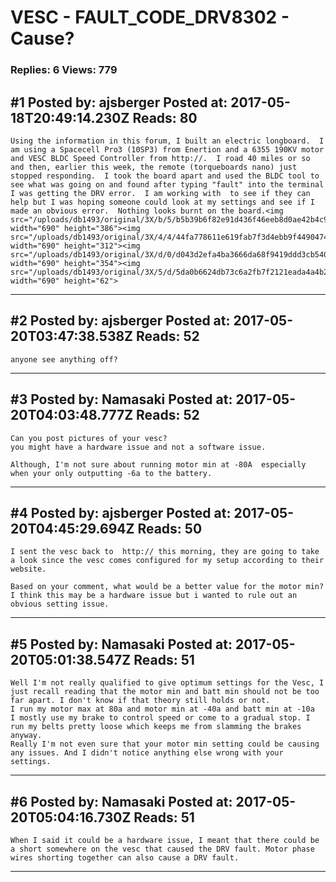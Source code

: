 # VESC - FAULT_CODE_DRV8302 - Cause?

### Replies: 6 Views: 779

## \#1 Posted by: ajsberger Posted at: 2017-05-18T20:49:14.230Z Reads: 80

```
Using the information in this forum, I built an electric longboard.  I am using a Spacecell Pro3 (10SP3) from Enertion and a 6355 190KV motor and VESC BLDC Speed Controller from http://.  I road 40 miles or so and then, earlier this week, the remote (torqueboards nano) just stopped responding.  I took the board apart and used the BLDC tool to see what was going on and found after typing "fault" into the terminal I was getting the DRV error.  I am working with  to see if they can help but I was hoping someone could look at my settings and see if I made an obvious error.  Nothing looks burnt on the board.<img src="/uploads/db1493/original/3X/b/5/b5b39b6f82e91d436f46eeb8d0ae42b4c9a2cf7c.jpg" width="690" height="386"><img src="/uploads/db1493/original/3X/4/4/44fa778611e619fab7f3d4ebb9f4490474583e85.jpg" width="690" height="312"><img src="/uploads/db1493/original/3X/d/0/d043d2efa4ba3666da68f9419ddd3cb540225c65.jpg" width="690" height="354"><img src="/uploads/db1493/original/3X/5/d/5da0b6624db73c6a2fb7f2121eada4a4b2f87be7.jpg" width="690" height="62">
```

---
## \#2 Posted by: ajsberger Posted at: 2017-05-20T03:47:38.538Z Reads: 52

```
anyone see anything off?
```

---
## \#3 Posted by: Namasaki Posted at: 2017-05-20T04:03:48.777Z Reads: 52

```
Can you post pictures of your vesc?
you might have a hardware issue and not a software issue.

Although, I'm not sure about running motor min at -80A  especially when your only outputting -6a to the battery.
```

---
## \#4 Posted by: ajsberger Posted at: 2017-05-20T04:45:29.694Z Reads: 50

```
I sent the vesc back to  http:// this morning, they are going to take a look since the vesc comes configured for my setup according to their website.  

Based on your comment, what would be a better value for the motor min?  I think this may be a hardware issue but i wanted to rule out an obvious setting issue.
```

---
## \#5 Posted by: Namasaki Posted at: 2017-05-20T05:01:38.547Z Reads: 51

```
Well I'm not really qualified to give optimum settings for the Vesc, I just recall reading that the motor min and batt min should not be too far apart. I don't know if that theory still holds or not.
I run my motor max at 80a and motor min at -40a and batt min at -10a
I mostly use my brake to control speed or come to a gradual stop. I run my belts pretty loose which keeps me from slamming the brakes anyway.
Really I'm not even sure that your motor min setting could be causing any issues. And I didn't notice anything else wrong with your settings.
```

---
## \#6 Posted by: Namasaki Posted at: 2017-05-20T05:04:16.730Z Reads: 51

```
When I said it could be a hardware issue, I meant that there could be a short somewhere on the vesc that caused the DRV fault. Motor phase wires shorting together can also cause a DRV fault.
```

---
